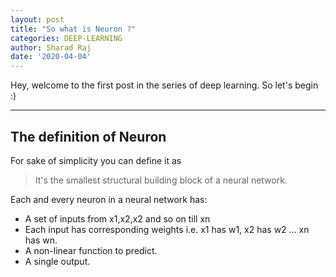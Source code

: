 ```yaml
---
layout: post
title: "So what is Neuron ?"
categories: DEEP-LEARNING
author: Sharad Raj
date: '2020-04-04'
---
```


Hey, welcome to the first post in the series of deep learning.
So let's begin :)

---

## The definition of Neuron

For sake of simplicity you can define it as

> It's the smallest structural building block of a neural network.

Each and every neuron in a neural network has:
* A set of inputs from x1,x2,x2 and so on till xn
* Each input has corresponding weights i.e. x1 has w1, x2 has w2 ... xn has wn.
* A non-linear function to predict.
* A single output.
